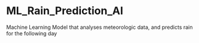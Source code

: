 # ML_Rain_Prediction_AI
Machine Learning Model that analyses meteorologic data, and predicts rain for the following day
